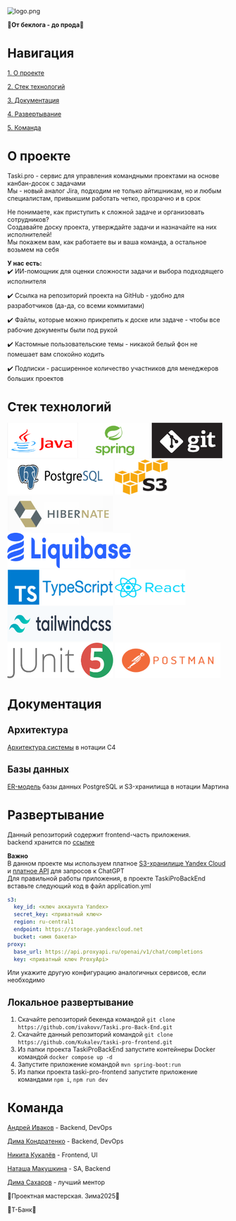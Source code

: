 <img alt="logo.png" height="200" src="docs/pics%2Flogo 1.png" width="200" float="middle"/>

🚀**От беклога - до прода**🚀

# Навигация

[1. О проекте](#description)

[2. Стек технологий](#stack)

[3. Документация](#docs)

[4. Развертывание](#deploy)

[5. Команда](#team)

<a name="description"/>

# О проекте

Taski.pro - сервис для управления командными проектами на основе канбан-досок с задачами\
Мы - новый аналог Jira, подходим не только айтишникам, но и любым специалистам, привыкшим работать четко, прозрачно и в срок

Не понимаете, как приступить к сложной задаче и организовать сотрудников?\
Создавайте доску проекта, утверждайте задачи и назначайте на них исполнителей!\
Мы покажем вам, как работаете вы и ваша команда, а остальное возьмем на себя

**У нас есть:**\
✔️  ИИ-помощник для оценки сложности задачи и выбора подходящего исполнителя

✔️  Ссылка на репозиторий проекта на GitHub - удобно для разработчиков (да-да, со всеми коммитами)

✔️  Файлы, которые можно прикрепить к доске или задаче - чтобы все рабочие документы были под рукой

✔️  Кастомные пользовательские темы - никакой белый фон не помешает вам спокойно кодить

✔️  Подписки - расширенное количество участников для менеджеров больших проектов

<a name="stack"/>

# Стек технологий

<img alt="java.jpg" height="80" src="https://github.com/ivakovv/Taski.pro-Back-End/blob/main/docs/pics%2Fjava.jpg" width="160"/>
<img alt="spring.jpg" height="80" src="https://github.com/ivakovv/Taski.pro-Back-End/blob/main/docs/pics%2Fspring.jpg" width="160"/>
<img alt="git.png" height="80" src="https://github.com/ivakovv/Taski.pro-Back-End/blob/main/docs/pics%2Fgit.png" width="160"/><br>
<img alt="postgresql.png" height="80" src="https://github.com/ivakovv/Taski.pro-Back-End/blob/main/docs/pics%2Fpostgresql.png" width="240"/>
<img alt="s3.png" height="80" src="https://github.com/ivakovv/Taski.pro-Back-End/blob/main/docs/pics%2Fs3.png" width="120"/>
<img alt="hibernate.jpg" height="80" src="https://github.com/ivakovv/Taski.pro-Back-End/blob/main/docs/pics%2Fhibernate.jpg" width="240"/>
<img alt="liquibase.png" height="80" src="https://github.com/ivakovv/Taski.pro-Back-End/blob/main/docs/pics%2Fliquibase.png" width="280"/><br>
<img alt="typescript.png" height="80" src="https://github.com/ivakovv/Taski.pro-Back-End/blob/main/docs/pics%2Ftypescript.png" width="240"/>
<img alt="react.png" height="80" src="https://github.com/ivakovv/Taski.pro-Back-End/blob/main/docs/pics%2Freact.png" width="160"/>
<img alt="tailwind.png" height="80" src="https://github.com/ivakovv/Taski.pro-Back-End/blob/main/docs/pics%2Ftailwind.png" width="240"/><br>
<img alt="JUnit_5.png" height="80" src="https://github.com/ivakovv/Taski.pro-Back-End/blob/main/docs/pics%2FJUnit_5.png" width="240"/>
<img alt="postman.png" height="80" src="https://github.com/ivakovv/Taski.pro-Back-End/blob/main/docs/pics%2Fpostman.png" width="240"/><br>

<a name = "docs"/>

# Документация


## Архитектура
[Архитектура системы](https://github.com/ivakovv/Taski.pro-Back-End/blob/main/docs/schemas/architecture.md) в нотации C4

## Базы данных



[ER-модель](https://github.com/ivakovv/Taski.pro-Back-End/blob/main/docs/schemas/er-db.md) базы данных PostgreSQL и S3-хранилища в нотации Мартина

<a name = "deploy"/>

# Развертывание

Данный репозиторий содержит frontend-часть приложения.\
backend хранится по [ссылке](https://github.com/ivakovv/Taski.pro-Back-End)

**Важно**\
В данном проекте мы используем платное [S3-хранилище Yandex Cloud](https://yandex.cloud/ru/docs/storage/?utm_source=yandex-s&utm_medium=cpc&utm_campaign=Search_RU_INFR_LGEN_NEW_Storage-pack_cloud|111627899&utm_content=5454570230|&utm_term=---autotargeting|16205360722&yclid=15288690489811795967) и [платное API](https://proxyapi.ru/) для запросов к ChatGPT\
Для правильной работы приложения, в проекте TaskiProBackEnd вставьте следующий код в файл application.yml
```yaml
s3:
  key_id: <ключ аккаунта Yandex>
  secret_key: <приватный ключ>
  region: ru-central1
  endpoint: https://storage.yandexcloud.net
  bucket: <имя бакета>
proxy:
  base_url: https://api.proxyapi.ru/openai/v1/chat/completions
  key: <приватный ключ ProxyApi>
```
Или укажите другую конфигурацию аналогичных сервисов, если необходимо

## Локальное развертывание
1. Скачайте репозиторий бекенда командой `git clone https://github.com/ivakovv/Taski.pro-Back-End.git`
2. Скачайте данный репозиторий командой `git clone https://github.com/Kukalev/taski-pro-frontend.git`
3. Из папки проекта TaskiProBackEnd запустите контейнеры Docker командой `docker compose up -d`
4. Запустите приложение командой `mvn spring-boot:run`
5. Из папки проекта taski-pro-frontend запустите приложение командами `npm i`, `npm run dev`

<a name = "team"/>

# Команда

[Андрей Иваков](https://github.com/ivakovv) - Backend, DevOps 

[Дима Кондратенко](https://github.com/Dmitro0) - Backend, DevOps 

[Никита Кукалёв](https://github.com/Kukalev) - Frontend, UI 

[Наташа Макушкина](https://github.com/Nathalie-mac) - SA, Backend


[Дима Сахаров](https://github.com/asushnikk) - лучший ментор

💜Проектная мастерская. Зима2025💜 

💛Т-Банк💛
